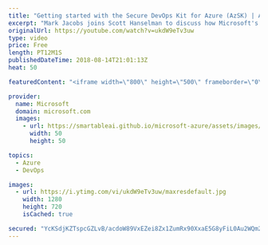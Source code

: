 ```yaml
---
title: "Getting started with the Secure DevOps Kit for Azure (AzSK) | Azure Friday"
excerpt: "Mark Jacobs joins Scott Hanselman to discuss how Microsoft's internal enterprise increases compliance and creates a more trusted cloud environment using the Secure DevOps Kit for Azure (AzSK). Learn how Microsoft's DevOps teams leverage this tool to continuously keep their cloud applications secure and"
originalUrl: https://youtube.com/watch?v=ukdW9eTv3uw
type: video
price: Free
length: PT12M1S
publishedDateTime: 2018-08-14T21:01:13Z
heat: 50

featuredContent: "<iframe width=\"800\" height=\"500\" frameborder=\"0\" src=\"https://www.youtube.com/embed/ukdW9eTv3uw\" allow=\"accelerometer; autoplay; encrypted-media; gyroscope; picture-in-picture\" allowfullscreen></iframe>"

provider:
  name: Microsoft
  domain: microsoft.com
  images:
    - url: https://smartableai.github.io/microsoft-azure/assets/images/organizations/microsoft.com-50x50.jpg
      width: 50
      height: 50

topics:
  - Azure
  - DevOps

images:
  - url: https://i.ytimg.com/vi/ukdW9eTv3uw/maxresdefault.jpg
    width: 1280
    height: 720
    isCached: true

secured: "YcKSdjKZTspcGZLvB/acdoW89VxEZei8Zx1ZumRx90XxaE5G8yFiL0Au2WQm24R9TCKj1wxuIePMchgT1yzBjXvHkV2/dPbb1E/jIszPevVyCFghKprKQHiDn5bLhKEsDGwqWqh0UjrUfrgKCeG/yAtFw72VS3RsDA2pZHIV/656bEHKVVImNHpoufbbnHxWt2CLZ8X5frYvb/pd9tX8OdD4M/ncRmis8bHbNZYW7s3X1mHnzVzjpeEWscc4XtuF/K4giYqVPKLRL8fpeARKMg3tYqAblVzXuHhK1dOZbAWsRTQG1/Pii910jV7eFGzsg1eh3+umOpv0sFUwCPuEuDcM9Yg9ma1PB/GB8GUGnceruWEJRk7lGKhIm8ybQu8cDJwtPtXXTDOCYYWY8/1/slu0HpRrglFMmEi9iXLB9rY=;QobCOKc0H19STqfTJext5A=="
---
```


